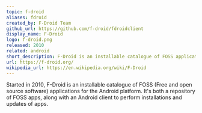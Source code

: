 ```yaml
---
topic: f-droid
aliases: fdroid
created_by: F-Droid Team
github_url: https://github.com/f-droid/fdroidclient
display_name: F-Droid
logo: f-droid.png
released: 2010
related: android
short_description: F-Droid is an installable catalogue of FOSS applications for the Android platform.
url: https://f-droid.org/
wikipedia_url: https://en.wikipedia.org/wiki/F-Droid
---
```

Started in 2010, F-Droid is an installable catalogue of FOSS (Free and open source software) applications for the Android platform. It's both a repository of FOSS apps, along with an Android client to perform installations and updates of apps.
